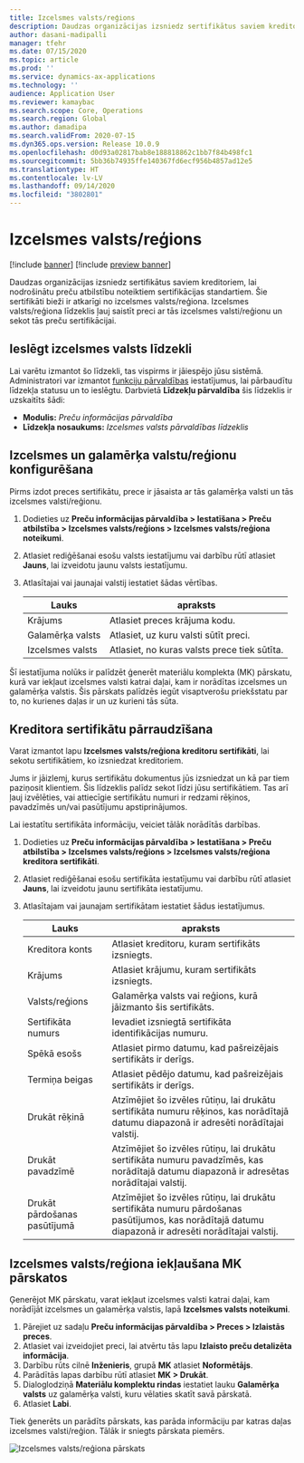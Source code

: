 ```yaml
---
title: Izcelsmes valsts/reģions
description: Daudzas organizācijas izsniedz sertifikātus saviem kreditoriem, lai nodrošinātu preču atbilstību noteiktiem sertifikācijas standartiem. Šie sertifikāti bieži ir atkarīgi no izcelsmes valsts/reģiona. Šajā tēmā ir sniegta informācija par izcelsmes valsts/reģiona līdzekli, kas ļauj saistīt preci ar tās izcelsmes valsti/reģionu un sekot tās preču sertifikācijai.
author: dasani-madipalli
manager: tfehr
ms.date: 07/15/2020
ms.topic: article
ms.prod: ''
ms.service: dynamics-ax-applications
ms.technology: ''
audience: Application User
ms.reviewer: kamaybac
ms.search.scope: Core, Operations
ms.search.region: Global
ms.author: damadipa
ms.search.validFrom: 2020-07-15
ms.dyn365.ops.version: Release 10.0.9
ms.openlocfilehash: d0d93a02817bab8e188818862c1bb7f84b498fc1
ms.sourcegitcommit: 5bb36b74935ffe140367fd6ecf956b4857ad12e5
ms.translationtype: HT
ms.contentlocale: lv-LV
ms.lasthandoff: 09/14/2020
ms.locfileid: "3802801"
---
```

# <a name="country-of-origin"></a>Izcelsmes valsts/reģions

[!include [banner](../includes/banner.md)]
[!include [preview banner](../includes/preview-banner.md)]

Daudzas organizācijas izsniedz sertifikātus saviem kreditoriem, lai nodrošinātu preču atbilstību noteiktiem sertifikācijas standartiem. Šie sertifikāti bieži ir atkarīgi no izcelsmes valsts/reģiona. Izcelsmes valsts/reģiona līdzeklis ļauj saistīt preci ar tās izcelsmes valsti/reģionu un sekot tās preču sertifikācijai.

## <a name="turn-on-the-country-of-origin-feature"></a>Ieslēgt izcelsmes valsts līdzekli

Lai varētu izmantot šo līdzekli, tas vispirms ir jāiespējo jūsu sistēmā. Administratori var izmantot [funkciju pārvaldības](../../fin-ops-core/fin-ops/get-started/feature-management/feature-management-overview.md) iestatījumus, lai pārbaudītu līdzekļa statusu un to ieslēgtu. Darbvietā **Līdzekļu pārvaldība** šis līdzeklis ir uzskaitīts šādi:

- **Modulis:** *Preču informācijas pārvaldība*
- **Līdzekļa nosaukums:** *Izcelsmes valsts pārvaldības līdzeklis*

## <a name="configure-source-and-destination-countries"></a>Izcelsmes un galamērķa valstu/reģionu konfigurēšana

Pirms izdot preces sertifikātu, prece ir jāsaista ar tās galamērķa valsti un tās izcelsmes valsti/reģionu.

1. Dodieties uz **Preču informācijas pārvaldība \> Iestatīšana \> Preču atbilstība \> Izcelsmes valsts/reģions \> Izcelsmes valsts/reģiona noteikumi**.
2. Atlasiet rediģēšanai esošu valsts iestatījumu vai darbību rūtī atlasiet **Jauns**, lai izveidotu jaunu valsts iestatījumu.
3. Atlasītajai vai jaunajai valstij iestatiet šādas vērtības.

    | Lauks | apraksts |
    |---|---|
    | Krājums | Atlasiet preces krājuma kodu. |
    | Galamērķa valsts | Atlasiet, uz kuru valsti sūtīt preci. |
    | Izcelsmes valsts | Atlasiet, no kuras valsts prece tiek sūtīta. |

Šī iestatījuma nolūks ir palīdzēt ģenerēt materiālu komplekta (MK) pārskatu, kurā var iekļaut izcelsmes valsti katrai daļai, kam ir norādītas izcelsmes un galamērķa valstis. Šis pārskats palīdzēs iegūt visaptverošu priekšstatu par to, no kurienes daļas ir un uz kurieni tās sūta.

## <a name="keep-track-of-vendor-certificates"></a>Kreditora sertifikātu pārraudzīšana

Varat izmantot lapu **Izcelsmes valsts/reģiona kreditoru sertifikāti**, lai sekotu sertifikātiem, ko izsniedzat kreditoriem.

Jums ir jāizlemj, kurus sertifikātu dokumentus jūs izsniedzat un kā par tiem paziņosit klientiem. Šis līdzeklis palīdz sekot līdzi jūsu sertifikātiem. Tas arī ļauj izvēlēties, vai attiecīgie sertifikātu numuri ir redzami rēķinos, pavadzīmēs un/vai pasūtījumu apstiprinājumos.

Lai iestatītu sertifikāta informāciju, veiciet tālāk norādītās darbības.

1. Dodieties uz **Preču informācijas pārvaldība \> Iestatīšana \> Preču atbilstība \> Izcelsmes valsts/reģions \> Izcelsmes valsts/reģiona kreditora sertifikāti**.
2. Atlasiet rediģēšanai esošu sertifikāta iestatījumu vai darbību rūtī atlasiet **Jauns**, lai izveidotu jaunu sertifikāta iestatījumu.
3. Atlasītajam vai jaunajam sertifikātam iestatiet šādus iestatījumus.

    | Lauks | apraksts |
    |---|---|
    | Kreditora konts | Atlasiet kreditoru, kuram sertifikāts izsniegts. |
    | Krājums | Atlasiet krājumu, kuram sertifikāts izsniegts. |
    | Valsts/reģions | Galamērķa valsts vai reģions, kurā jāizmanto šis sertifikāts. |
    | Sertifikāta numurs | Ievadiet izsniegtā sertifikāta identifikācijas numuru. |
    | Spēkā esošs | Atlasiet pirmo datumu, kad pašreizējais sertifikāts ir derīgs.|
    | Termiņa beigas | Atlasiet pēdējo datumu, kad pašreizējais sertifikāts ir derīgs. |
    | Drukāt rēķinā | Atzīmējiet šo izvēles rūtiņu, lai drukātu sertifikāta numuru rēķinos, kas norādītajā datumu diapazonā ir adresēti norādītajai valstij. |
    | Drukāt pavadzīmē | Atzīmējiet šo izvēles rūtiņu, lai drukātu sertifikāta numuru pavadzīmēs, kas norādītajā datumu diapazonā ir adresētas norādītajai valstij. |
    | Drukāt pārdošanas pasūtījumā | Atzīmējiet šo izvēles rūtiņu, lai drukātu sertifikāta numuru pārdošanas pasūtījumos, kas norādītajā datumu diapazonā ir adresēti norādītajai valstij. |

## <a name="include-the-country-of-origin-on-bom-reports"></a>Izcelsmes valsts/reģiona iekļaušana MK pārskatos

Ģenerējot MK pārskatu, varat iekļaut izcelsmes valsti katrai daļai, kam norādījāt izcelsmes un galamērķa valstis, lapā **Izcelsmes valsts noteikumi**.

1. Pārejiet uz sadaļu **Preču informācijas pārvaldība \> Preces \> Izlaistās preces**.
1. Atlasiet vai izveidojiet preci, lai atvērtu tās lapu **Izlaisto preču detalizēta informācija**.
1. Darbību rūts cilnē **Inženieris**, grupā **MK** atlasiet **Noformētājs**.
1. Parādītās lapas darbību rūtī atlasiet **MK \> Drukāt**.
1. Dialoglodziņā **Materiālu komplektu rindas** iestatiet lauku **Galamērķa valsts** uz galamērķa valsti, kuru vēlaties skatīt savā pārskatā.
1. Atlasiet **Labi**.

Tiek ģenerēts un parādīts pārskats, kas parāda informāciju par katras daļas izcelsmes valsti/reģion. Tālāk ir sniegts pārskata piemērs.

![Izcelsmes valsts/reģiona pārskats](media/country-of-origin-report.png "Izcelsmes valsts/reģiona pārskats")
